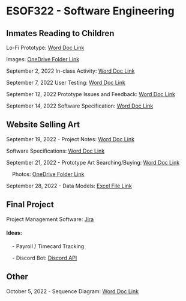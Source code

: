 # ESOF322 - Software Engineering

## Inmates Reading to Children

Lo-Fi Prototype:
[Word Doc Link](https://montanatech-my.sharepoint.com/:w:/g/personal/wfranzen_mtech_edu/EestylKVv4RGhaC_2kUzOYIBU-CSrv1XOUH8ljxJrU9H9g?e=kZzux4)

Images:
[OneDrive Folder Link](https://montanatech-my.sharepoint.com/:f:/g/personal/waugustine_mtech_edu/EjvJlMcwyW5HsBeOGBhrRYwBAXwWgimmbkUt5-_1gH-qvQ?e=fsMg4w)

September 2, 2022 In-class Activity:
[Word Doc Link](https://montanatech-my.sharepoint.com/:w:/g/personal/waugustine_mtech_edu/EepUVTxSwOJBq4kVfXJKVbcBTK7hTl7tJpdukmkgpqVOnw?e=6JL9xM)

September 7, 2022 User Testing:
[Word Doc Link](https://montanatech-my.sharepoint.com/:w:/g/personal/waugustine_mtech_edu/EYQx9095F3BAlezO61IOOnIBhirwCMokMgiic14m3nv5fA?e=iIsPf0)

September 12, 2022 Prototype Issues and Feedback:
[Word Doc Link](https://montanatech-my.sharepoint.com/:w:/g/personal/waugustine_mtech_edu/ET7O26C2NT9Kov51fXzyn3YB8hAUyGwvGPR2zuwvvSXm8A?e=IioJLy)

September 14, 2022 Software Specification:
[Word Doc Link](https://montanatech-my.sharepoint.com/:w:/g/personal/waugustine_mtech_edu/ESNdhQ5pM_tOmWcBIkgvuPMBEWXNQ4l8LNPNDZj-Cyaryg?e=raK1dz)

## Website Selling Art

September 19, 2022 - Project Notes:
[Word Doc Link](https://montanatech-my.sharepoint.com/:w:/g/personal/waugustine_mtech_edu/ERwEeo4Uv_pPlKjVuE4yprkB6T8hb-VNBRJbg0qr54vSJQ?e=QcxUFQ)

Software Specifications:
[Word Doc Link](https://montanatech-my.sharepoint.com/:w:/g/personal/waugustine_mtech_edu/EQDQ4Vky0KZJiolkAIEhJHwB4yP5x1W7WO7CFK18shGDAw?e=oZlw6C)

September 21, 2022 - Prototype Art Searching/Buying:
[Word Doc Link](https://montanatech-my.sharepoint.com/:w:/g/personal/waugustine_mtech_edu/ER2rfLO_gURNtTtG_rs4pCMBzkzFRIEtKHDQ1V7PhALa8g?e=j6cOHZ)

&nbsp; &nbsp; Photos: [OneDrive Folder Link](https://montanatech-my.sharepoint.com/:f:/g/personal/waugustine_mtech_edu/EkrA3sJ6r-RNh7ix0k_uL2QBIim5_HHlknh5i1znLVpzRw?e=UVmWde)

September 28, 2022 - Data Models:
[Excel File Link](https://montanatech-my.sharepoint.com/:x:/g/personal/waugustine_mtech_edu/EcGejpX_jNNPkyVmodQ7q5sBRJ1jULnrUzSzS3ipI6lYeg?e=UAxW44)

## Final Project

Project Management Software:
[Jira](https://project-esof322.atlassian.net/jira/software/projects/FP/boards/1)

#### Ideas:

&nbsp; &nbsp; - Payroll / Timecard Tracking

&nbsp; &nbsp; - Discord Bot: [Discord API](https://discord.com/developers/docs/reference)

## Other

October 5, 2022 - Sequence Diagram:
[Word Doc Link](https://montanatech-my.sharepoint.com/:w:/g/personal/waugustine_mtech_edu/EdGIqemi-fZOsw4MK9svr_4B1ynj2cWSUSA8N7ITtUm5PQ?e=QIcIGs)
